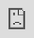 ```yaml
---
layout: super-minimal
title: Teaching Feedback Report
css: /assets/css/iframe.css
---
```

<body style="margin:0px;padding:0px;overflow:hidden">
    <iframe src="https://datastudio.google.com/embed/reporting/2538d5c2-e58c-4652-9c30-3a66c5b61947/page/IEBKC" frameborder="0" style="overflow:hidden;overflow-x:hidden;overflow-y:hidden;height:100%;width:100%;position:absolute;top:0px;left:0px;right:0px;bottom:0px" height="100%" width="100%" allowfullscreen></iframe>
</body>
